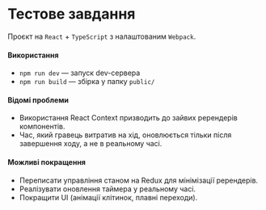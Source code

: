 # Тестове завдання
Проєкт на `React` + `TypeScript` з налаштованим `Webpack`.

#### Використання
- `npm run dev` — запуск dev-сервера
- `npm run build` — збірка у папку `public/`

#### Відомі проблеми
- Використання React Context призводить до зайвих ререндерів компонентів.
- Час, який гравець витратив на хід, оновлюється тільки після завершення ходу, а не в реальному часі.

#### Можливі покращення
- Переписати управління станом на Redux для мінімізації ререндерів.
- Реалізувати оновлення таймера у реальному часі.
- Покращити UI (анімації клітинок, плавні переходи).
